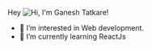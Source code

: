 Hey ![Hi](https://user-images.githubusercontent.com/48723200/131230918-8a5fb99d-dd12-40a9-af5c-9047821ff9e7.gif), I'm Ganesh Tatkare!

- 👀 I’m interested in Web development.
- 🌱 I’m currently learning ReactJs

<!---
ganesh-tatkare/ganesh-tatkare is a ✨ special ✨ repository because its `README.md` (this file) appears on your GitHub profile.
You can click the Preview link to take a look at your changes.
--->
